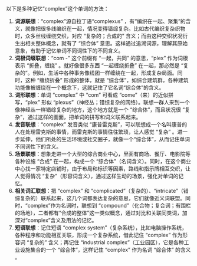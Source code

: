 以下是多种记忆“complex”这个单词的方法：
1. **词源联想**：“complex”源自拉丁语“complexus” ，有“编织在一起、聚集”的含义，就像把很多线编织在一起，情况变得错综复杂。比如古代编织复杂织物时，众多丝线缠绕交织，对应 “复杂的；合成的” 含义；而由这种交织状况衍生出相关整体概念，就有了 “综合体” 意思。这样通过追溯词源，理解其原始意象，有助于记忆单词不同词性下的不同含义。 
2. **词根词缀联想**：“com -” 这个前缀有 “一起，共同” 的意思，“plex” 作为词根表示 “折叠，缠绕” 。就好像很多东西 “一起缠绕折叠” 在一起，那必然是 “复杂的”。例如，生活中各种事务像线团一样缠绕在一起，形成复杂局面。同时，这种 “缠绕折叠” 形成的整体，就是 “综合体”，如综合建筑群，各种建筑功能像被缠绕在一个概念下，这就记住了它名词“综合体”的含义。 
3. **词形联想**：单词 “complex” 中 “com” 可看成 “come”（来）的近似拼写，“plex” 形似 “plexus”（神经丛；错综复杂的网络）。联想一群人来到一个像神经丛一样错综复杂的地方，这个地方就是一个 “综合体”，而且状况很 “复杂”，通过这样的画面，把单词的拼写和词义联系起来。 
4. **发音联想**：“complex” 发音类似 “康普雷克斯”，可以联想成一个名叫康普的人在处理雷克斯的事情，而雷克斯的事情往往繁琐，让人感觉 “复杂” 。进一步延伸，他们所处的生活环境或社交圈子，就像一个“综合体”，从而记住单词不同词性下的含义。 
5. **场景联想**：想象走进一个大型的综合商业中心，里面有商场、餐厅、电影院等各种设施 “合成” 在一起，构成一个 “综合体”（名词含义）。同时，在这个商业中心找一家特定店铺时，由于布局和标识等因素，路线和指示牌相互交织，让人觉得情况 “复杂”（形容词含义），通过这样生动的场景，强化对单词的记忆。 
6. **相关词汇联想**：把 “complex” 和 “complicated”（复杂的）、“intricate”（错综复杂的）联系起来，这几个词都表达复杂的意思，它们就像近义词联盟。同时，“complex”作为名词时，联想到 “compound”（化合物；复合词；有围栏的场地），二者都有“合成的整体”这一类似概念，通过对比和关联同类词，加深对“complex”含义及用法的记忆。 
7. **短语联想**：记住短语 “complex system”（复杂系统），比如电脑操作系统，各种程序和功能相互关联，形成一个复杂系统，借此记住 “complex” 作为形容词 “复杂的” 含义；再记住 “industrial complex”（工业园区），它是各种工业设施集合的一个 “综合体”，这样记住 “complex” 作为名词 “综合体” 的含义 。 